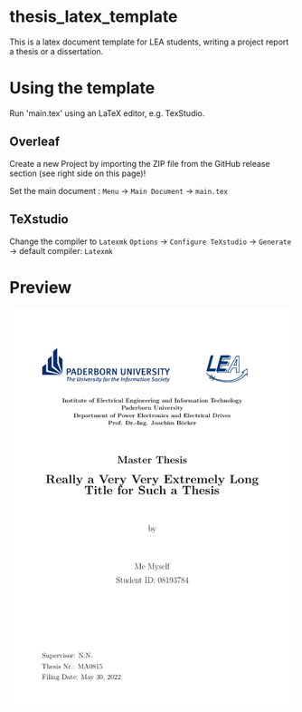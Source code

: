 # thesis_latex_template
This is a latex document template for LEA students, writing a project report a thesis or a dissertation.

# Using the template
Run 'main.tex' using an LaTeX editor, e.g. TexStudio.

## Overleaf
Create a new Project by importing the ZIP file from the GitHub release section (see right side on this page)!

Set the main document :
`Menu` -> `Main Document` -> `main.tex`

## TeXstudio
Change the compiler to `Latexmk`
`Options` -> `Configure TeXstudio` -> `Generate` -> default compiler: `Latexmk`

# Preview
![](first_page.png)
